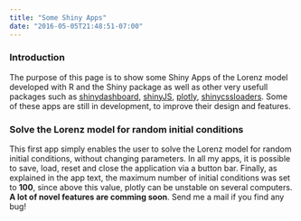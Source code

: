 ```yaml
---
title: "Some Shiny Apps"
date: "2016-05-05T21:48:51-07:00"
---
```


### Introduction

The purpose of this page is to show some Shiny Apps of the Lorenz model developed with R and the Shiny package as well as other very usefull packages such as [shinydashboard](https://rstudio.github.io/shinydashboard/), [shinyJS](https://github.com/daattali/shinyjs), [plotly](https://plot.ly/r/), [shinycssloaders](https://github.com/andrewsali/shinycssloaders). Some of these apps are still in development, to improve their design and features.

### Solve the Lorenz model for random initial conditions

This first app simply enables the user to solve the Lorenz model for random initial conditions, without changing parameters. In all my apps, it is possible to save, load, reset and close the application via a button bar.
Finally, as explained in the app text, the maximum number of initial conditions was set to **100**, since above this value, plotly can be unstable on several computers. **A lot of novel features are comming soon**. Send me a mail if you find any bug!

<!--### How to include a video

{{< youtube w7Ft2ymGmfc >}}

### Include an image

{{< figure src="/media/lorenz_plot.png" title="Some Trajectories" >}} -->

<!--<iframe src="https://dgranjon.shinyapps.io/lorenz_1_initialcond/" style="width: 700px; height: 500px; border: none; overflow: hidden;"></iframe> -->

